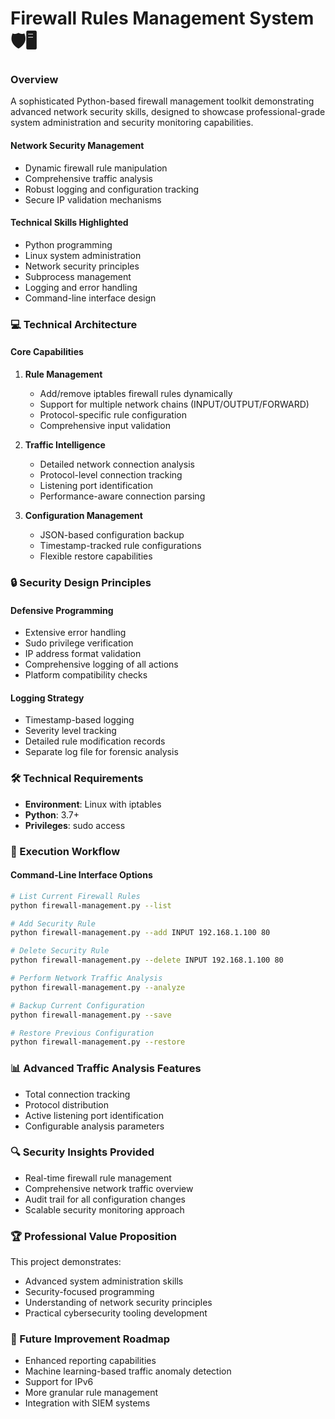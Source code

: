 # Firewall Rules Management System 🛡️🖥️

### Overview
A sophisticated Python-based firewall management toolkit demonstrating advanced network security skills, designed to showcase professional-grade system administration and security monitoring capabilities.

#### Network Security Management
- Dynamic firewall rule manipulation
- Comprehensive traffic analysis
- Robust logging and configuration tracking
- Secure IP validation mechanisms

#### Technical Skills Highlighted
- Python programming
- Linux system administration
- Network security principles
- Subprocess management
- Logging and error handling
- Command-line interface design

### 💻 Technical Architecture
#### Core Capabilities
1. **Rule Management**
   - Add/remove iptables firewall rules dynamically
   - Support for multiple network chains (INPUT/OUTPUT/FORWARD)
   - Protocol-specific rule configuration
   - Comprehensive input validation

2. **Traffic Intelligence**
   - Detailed network connection analysis
   - Protocol-level connection tracking
   - Listening port identification
   - Performance-aware connection parsing

3. **Configuration Management**
   - JSON-based configuration backup
   - Timestamp-tracked rule configurations
   - Flexible restore capabilities

### 🔒 Security Design Principles

#### Defensive Programming
- Extensive error handling
- Sudo privilege verification
- IP address format validation
- Comprehensive logging of all actions
- Platform compatibility checks

#### Logging Strategy
- Timestamp-based logging
- Severity level tracking
- Detailed rule modification records
- Separate log file for forensic analysis

### 🛠️ Technical Requirements
- **Environment**: Linux with iptables
- **Python**: 3.7+
- **Privileges**: sudo access

### 🚦 Execution Workflow

#### Command-Line Interface Options
```bash
# List Current Firewall Rules
python firewall-management.py --list

# Add Security Rule
python firewall-management.py --add INPUT 192.168.1.100 80

# Delete Security Rule
python firewall-management.py --delete INPUT 192.168.1.100 80

# Perform Network Traffic Analysis
python firewall-management.py --analyze

# Backup Current Configuration
python firewall-management.py --save

# Restore Previous Configuration
python firewall-management.py --restore
```

### 📊 Advanced Traffic Analysis Features
- Total connection tracking
- Protocol distribution
- Active listening port identification
- Configurable analysis parameters

### 🔍 Security Insights Provided
- Real-time firewall rule management
- Comprehensive network traffic overview
- Audit trail for all configuration changes
- Scalable security monitoring approach

### 🏆 Professional Value Proposition
This project demonstrates:
- Advanced system administration skills
- Security-focused programming
- Understanding of network security principles
- Practical cybersecurity tooling development

### 🔬 Future Improvement Roadmap
- Enhanced reporting capabilities
- Machine learning-based traffic anomaly detection
- Support for IPv6
- More granular rule management
- Integration with SIEM systems
